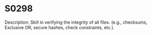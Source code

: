 # S0298
Description: Skill in verifying the integrity of all files. (e.g., checksums, Exclusive OR, secure hashes, check constraints, etc.).
